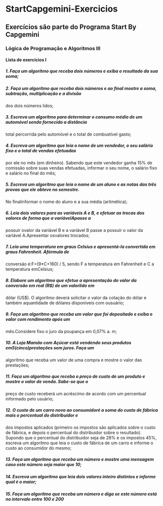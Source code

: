 # StartCapgemini-Exercicios
## Exercícios são parte do Programa Start By Capgemini

### Lógica de Programação e Algoritmos III

#### Lista de exercícios I

##### 1. Faça um algoritmo que receba dois números e exiba o resultado da sua soma;
##### 2. Faça um algoritmo que receba dois números e ao final mostre a soma, subtração, multiplicação e a divisão 
dos dois números lidos;
##### 3. Escreva um algoritmo para determinar o consumo médio de um automóvel sendo fornecida a distância 
total percorrida pelo automóvel e o total de combustível gasto;
##### 4. Escreva um algoritmo que leia o nome de um vendedor, o seu salário fixo e o total de vendas efetuadas 
por ele no mês (em dinheiro). Sabendo que este vendedor ganha 15% de comissão sobre suas vendas 
efetuadas, informar o seu nome, o salário fixo e salário no final do mês;
##### 5. Escreva um algoritmo que leia o nome de um aluno e as notas das três provas que ele obteve no semestre. 
No finalinformar o nome do aluno e a sua média (aritmética);
##### 6. Leia dois valores para as variáveis A e B, e efetuar as trocas dos valores de forma que a variávelApasse a 
possuir ovalor da variável B e a variável B passe a possuir o valor da variável A.Apresentar osvalores 
trocados; 
##### 7. Leia uma temperatura em graus Celsius e apresentá-la convertida em graus Fahrenheit. Afórmula de 
conversão é:F=(9*C+160) / 5, sendo F a temperatura em Fahrenheit e C a temperatura emCelsius; 
##### 8. Elabore um algoritmo que efetue a apresentação do valor da conversão em real (R$) de um valorlido em 
dólar (US$). O algoritmo deverá solicitar o valor da cotação do dólar e também aquantidade de dólares 
disponíveis com ousuário;
##### 9. Faça um algoritmo que receba um valor que foi depositado e exiba o valor com rendimento após um 
mês.Considere fixo o juro da poupança em 0,07% a. m;
##### 10. A Loja Mamão com Açúcar está vendendo seus produtos em5(cinco)prestações sem juros. Faça um 
algoritmo que receba um valor de uma compra e mostre o valor das prestações;
##### 11. Faça um algoritmo que receba o preço de custo de um produto e mostre o valor de venda. Sabe-se que o 
preço de custo receberá um acréscimo de acordo com um percentual informado pelo usuário;
##### 12. O custo de um carro novo ao consumidoré a soma do custo de fábrica mais o percentual do distribuidor e 
dos impostos aplicados (primeiro os impostos são aplicados sobre o custo de fábrica, e depois o percentual 
do distribuidor sobre o resultado). Supondo que o percentual do distribuidor seja de 28% e os impostos 
45%, escreva um algoritmo que leia o custo de fábrica de um carro e informe o custo ao consumidor do 
mesmo;
##### 13. Faça um algoritmo que receba um número e mostre uma mensagem caso este número seja maior que 10;
##### 14. Escreva um algoritmo que leia dois valores inteiro distintos e informe qual é o maior;
##### 15. Faça um algoritmo que receba um número e diga se este número está no intervalo entre 100 e 200
